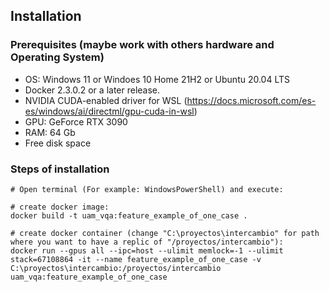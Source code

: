## Installation

### Prerequisites (maybe work with others hardware and Operating System)
- OS: Windows 11 or Windoes 10 Home 21H2 or Ubuntu 20.04 LTS
- Docker 2.3.0.2 or a later release.
- NVIDIA CUDA-enabled driver for WSL (https://docs.microsoft.com/es-es/windows/ai/directml/gpu-cuda-in-wsl)
- GPU: GeForce RTX 3090
- RAM: 64 Gb
- Free disk space

### Steps of installation
```
# Open terminal (For example: WindowsPowerShell) and execute:

# create docker image:
docker build -t uam_vqa:feature_example_of_one_case .

# create docker container (change "C:\proyectos\intercambio" for path where you want to have a replic of "/proyectos/intercambio"):
docker run --gpus all --ipc=host --ulimit memlock=-1 --ulimit stack=67108864 -it --name feature_example_of_one_case -v C:\proyectos\intercambio:/proyectos/intercambio uam_vqa:feature_example_of_one_case
```

